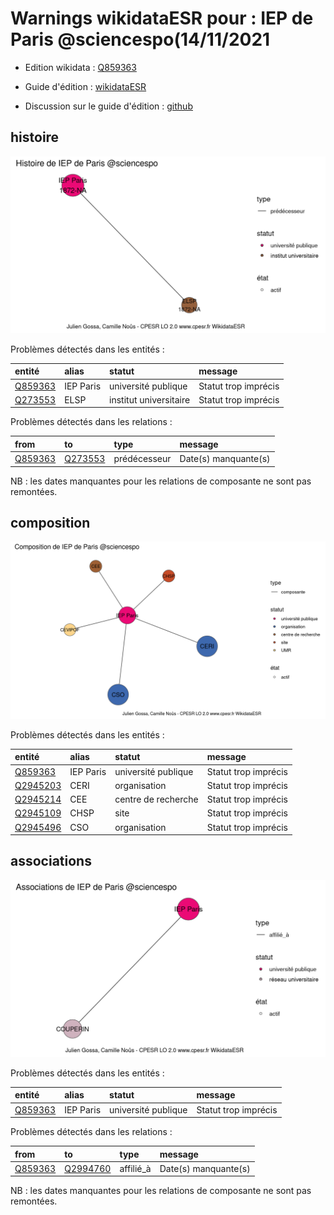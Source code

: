 Warnings wikidataESR pour : IEP de Paris @sciencespo(14/11/2021
================

- Edition wikidata : [Q859363](https://www.wikidata.org/wiki/Q859363)
- Guide d'édition : [wikidataESR](https://github.com/cpesr/wikidataESR/)

- Discussion sur le guide d'édition : [github](https://github.com/cpesr/wikidataESR/issues)



## histoire 

![Graphique non généré](Q859363-histoire.png) 

Problèmes détectés dans les entités :

|entité                                           |alias     |statut                 |message              |
|:------------------------------------------------|:---------|:----------------------|:--------------------|
|[Q859363](https://www.wikidata.org/wiki/Q859363) |IEP Paris |université publique    |Statut trop imprécis |
|[Q273553](https://www.wikidata.org/wiki/Q273553) |ELSP      |institut universitaire |Statut trop imprécis |

Problèmes détectés dans les relations :

|from                                             |to                                               |type         |message              |
|:------------------------------------------------|:------------------------------------------------|:------------|:--------------------|
|[Q859363](https://www.wikidata.org/wiki/Q859363) |[Q273553](https://www.wikidata.org/wiki/Q273553) |prédécesseur |Date(s) manquante(s) |

NB : les dates manquantes pour les relations de composante ne sont pas remontées. 



## composition 

![Graphique non généré](Q859363-composition.png) 

Problèmes détectés dans les entités :

|entité                                             |alias     |statut              |message              |
|:--------------------------------------------------|:---------|:-------------------|:--------------------|
|[Q859363](https://www.wikidata.org/wiki/Q859363)   |IEP Paris |université publique |Statut trop imprécis |
|[Q2945203](https://www.wikidata.org/wiki/Q2945203) |CERI      |organisation        |Statut trop imprécis |
|[Q2945214](https://www.wikidata.org/wiki/Q2945214) |CEE       |centre de recherche |Statut trop imprécis |
|[Q2945109](https://www.wikidata.org/wiki/Q2945109) |CHSP      |site                |Statut trop imprécis |
|[Q2945496](https://www.wikidata.org/wiki/Q2945496) |CSO       |organisation        |Statut trop imprécis |

 



## associations 

![Graphique non généré](Q859363-associations.png) 

Problèmes détectés dans les entités :

|entité                                           |alias     |statut              |message              |
|:------------------------------------------------|:---------|:-------------------|:--------------------|
|[Q859363](https://www.wikidata.org/wiki/Q859363) |IEP Paris |université publique |Statut trop imprécis |

Problèmes détectés dans les relations :

|from                                             |to                                                 |type      |message              |
|:------------------------------------------------|:--------------------------------------------------|:---------|:--------------------|
|[Q859363](https://www.wikidata.org/wiki/Q859363) |[Q2994760](https://www.wikidata.org/wiki/Q2994760) |affilié_à |Date(s) manquante(s) |

NB : les dates manquantes pour les relations de composante ne sont pas remontées. 

